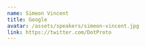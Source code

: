 ```yaml
---
name: Simeon Vincent
title: Google
avatar: /assets/speakers/simeon-vincent.jpg
link: https://twitter.com/DotProto
---
```

